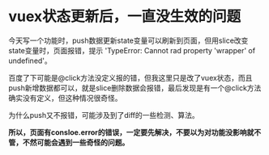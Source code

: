
# vuex状态更新后，一直没生效的问题

今天写一个功能时，push数据更新state变量可以刷新到页面，但用slice改变state变量时，页面报错，提示 'TypeError: Cannot rad property 'wrapper' of undefined'。

百度了下可能是@click方法没定义报的错，但我这里只是改了vuex状态，而且push新增数据都可以，就是slice删除数据会报错，最后发现是有一个@click方法确实没有定义，但这种情况很奇怪。

为什么push又不报错，可能涉及到了diff的一些检测、算法。

**所以，页面有consloe.error的错误，一定要先解决，不要以为对功能没影响就不管，不然可能会遇到一些奇怪的问题。**
